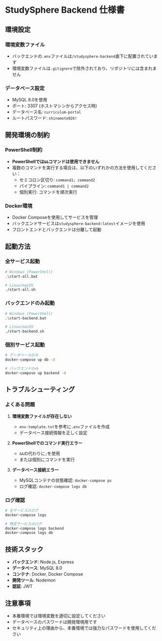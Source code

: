 # StudySphere Backend 仕様書

## 環境設定

### 環境変数ファイル
- バックエンドの`.env`ファイルは`/studysphere-backend`直下に配置されています
- 環境変数ファイルは`.gitignore`で除外されており、リポジトリには含まれません

### データベース設定
- MySQL 8.0を使用
- ポート: 3307 (ホストマシンからアクセス時)
- データベース名: `curriculum-portal`
- ルートパスワード: `shinomoto926!`

## 開発環境の制約

### PowerShell制約
- **PowerShellでは`&&`コマンドは使用できません**
- 複数のコマンドを実行する場合は、以下のいずれかの方法を使用してください：
  - セミコロン区切り: `command1; command2`
  - パイプライン: `command1 | command2`
  - 個別実行: コマンドを順次実行

### Docker環境
- Docker Composeを使用してサービスを管理
- バックエンドサービスは`studysphere-backend:latest`イメージを使用
- フロントエンドとバックエンドは分離して起動

## 起動方法

### 全サービス起動
```bash
# Windows (PowerShell)
.\start-all.bat

# Linux/macOS
./start-all.sh
```

### バックエンドのみ起動
```bash
# Windows (PowerShell)
.\start-backend.bat

# Linux/macOS
./start-backend.sh
```

### 個別サービス起動
```bash
# データベースのみ
docker-compose up db -d

# バックエンドのみ
docker-compose up backend -d
```

## トラブルシューティング

### よくある問題
1. **環境変数ファイルが存在しない**
   - `env-template.txt`を参考に`.env`ファイルを作成
   - データベース接続情報を正しく設定

2. **PowerShellでのコマンド実行エラー**
   - `&&`の代わりに`;`を使用
   - または個別にコマンドを実行

3. **データベース接続エラー**
   - MySQLコンテナの状態確認: `docker-compose ps`
   - ログ確認: `docker-compose logs db`

### ログ確認
```bash
# 全サービスのログ
docker-compose logs

# 特定サービスのログ
docker-compose logs backend
docker-compose logs db
```

## 技術スタック
- **バックエンド**: Node.js, Express
- **データベース**: MySQL 8.0
- **コンテナ**: Docker, Docker Compose
- **開発ツール**: Nodemon
- **認証**: JWT

## 注意事項
- 本番環境では環境変数を適切に設定してください
- データベースのパスワードは開発環境用です
- セキュリティ上の理由から、本番環境では強力なパスワードを使用してください
